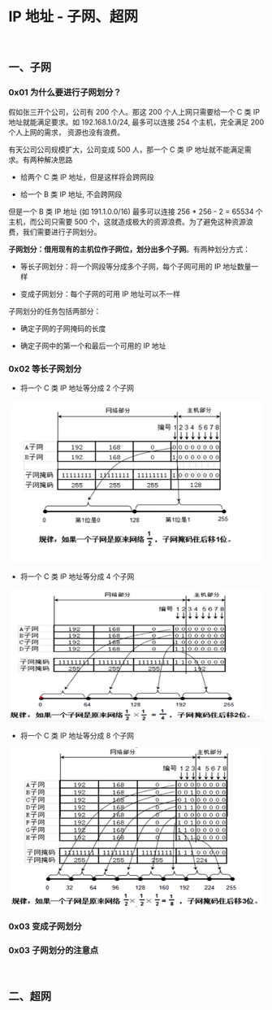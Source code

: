 # IP 地址 - 子网、超网


<br>

## 一、子网

### 0x01 为什么要进行子网划分？

假如张三开个公司，公司有 200 个人。那这 200 个人上网只需要给一个 C 类 IP 地址就能满足要求。如 192.168.1.0/24, 最多可以连接 254 个主机，完全满足 200 个人上网的需求， 资源也没有浪费。

有天公司公司规模扩大，公司变成 500 人，那一个 C 类 IP 地址就不能满足需求。有两种解决思路

- 给两个 C 类 IP 地址，但是这样将会跨网段

- 给一个 B 类 IP 地址, 不会跨网段

但是一个 B 类 IP 地址 (如 191.1.0.0/16) 最多可以连接 256 * 256 - 2 = 65534 个主机，而公司只需要 500 个，这就造成极大的资源浪费。为了避免这种资源浪费，我们需要进行子网划分。

**子网划分：借用现有的主机位作子网位，划分出多个子网**。有两种划分方式：

- 等长子网划分：将一个网段等分成多个子网，每个子网可用的 IP 地址数量一样

- 变成子网划分：每个子网的可用 IP 地址可以不一样

子网划分的任务包括两部分：

- 确定子网的子网掩码的长度

- 确定子网中的第一个和最后一个可用的 IP 地址

### 0x02 等长子网划分

- 将一个 C 类 IP 地址等分成 2 个子网

![](../Images/Network/IPAddress-subnet&supernet/subnet_image01.png)

- 将一个 C 类 IP 地址等分成 4 个子网

![](../Images/Network/IPAddress-subnet&supernet/subnet_image02.png)

- 将一个 C 类 IP 地址等分成 8 个子网

![](../Images/Network/IPAddress-subnet&supernet/subnet_image03.png)



### 0x03 变成子网划分


### 0x03 子网划分的注意点

<br>

## 二、超网
<br>


<br>

<br>